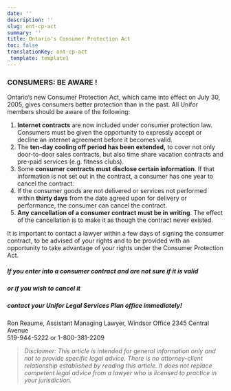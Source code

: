```yaml
---
date: ''
description: ''
slug: ont-cp-act
summary: ''
title: Ontario's Consumer Protection Act
toc: false
translationKey: ont-cp-act
_template: template1
---
```


### CONSUMERS: BE AWARE !

Ontario’s new Consumer Protection Act, which came into effect on July 30, 2005, gives consumers better protection than in the past. All Unifor members should be aware of the following:

1. **Internet contracts** are now included under consumer protection law. Consumers must be given the opportunity to expressly accept or decline an internet agreement before it becomes valid.
2. The **ten-day cooling off period has been extended,** to cover not only door-to-door sales contracts, but also time share vacation contracts and pre-paid services (e.g. fitness clubs).
3. Some **consumer contracts must disclose certain information**. If that information is not set out in the contract, a consumer has one year to cancel the contract.
4. If the consumer goods are not delivered or services not performed within **thirty days** from the date agreed upon for delivery or performance, the consumer can cancel the contract.
5. **Any cancellation of a consumer contract must be in writing**. The effect of the cancellation is to make it as though the contract never existed.

It is important to contact a lawyer within a few days of signing the consumer contract, to be advised of your rights and to be provided with an opportunity to take advantage of your rights under the Consumer Protection Act.

##### If you enter into a consumer contract and are not sure if it is valid

##### or if you wish to cancel it

##### contact your Unifor Legal Services Plan office immediately!

Ron Reaume, Assistant Managing Lawyer,
Windsor Office
2345 Central Avenue  
519-944-5222 or 1-800-381-2209

> _Disclaimer: This article is intended for general information only and not to provide specific legal advice. There is no attorney-client relationship established by reading this article. It does not replace competent legal advice from a lawyer who is licensed to practice in your jurisdiction._
